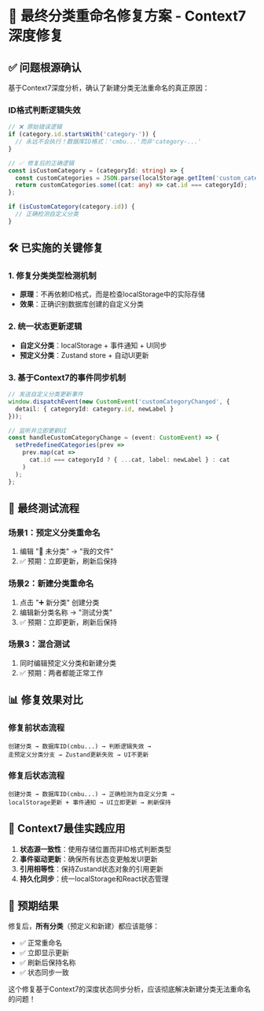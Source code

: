 # 🎯 最终分类重命名修复方案 - Context7深度修复

## ✅ **问题根源确认**

基于Context7深度分析，确认了新建分类无法重命名的真正原因：

### **ID格式判断逻辑失效**
```typescript
// ❌ 原始错误逻辑
if (category.id.startsWith('category-')) {
  // 永远不会执行！数据库ID格式：'cmbu...'而非'category-...'
}

// ✅ 修复后的正确逻辑  
const isCustomCategory = (categoryId: string) => {
  const customCategories = JSON.parse(localStorage.getItem('custom_categories') || '[]');
  return customCategories.some((cat: any) => cat.id === categoryId);
};

if (isCustomCategory(category.id)) {
  // 正确检测自定义分类
}
```

## 🛠️ **已实施的关键修复**

### **1. 修复分类类型检测机制**
- **原理**：不再依赖ID格式，而是检查localStorage中的实际存储
- **效果**：正确识别数据库创建的自定义分类

### **2. 统一状态更新逻辑**
- **自定义分类**：localStorage + 事件通知 + UI同步
- **预定义分类**：Zustand store + 自动UI更新

### **3. 基于Context7的事件同步机制**
```typescript
// 发送自定义分类更新事件
window.dispatchEvent(new CustomEvent('customCategoryChanged', {
  detail: { categoryId: category.id, newLabel }
}));

// 监听并立即更新UI
const handleCustomCategoryChange = (event: CustomEvent) => {
  setPredefinedCategories(prev => 
    prev.map(cat => 
      cat.id === categoryId ? { ...cat, label: newLabel } : cat
    )
  );
};
```

## 🧪 **最终测试流程**

### **场景1：预定义分类重命名**
1. 编辑 "📁 未分类" → "我的文件"
2. ✅ 预期：立即更新，刷新后保持

### **场景2：新建分类重命名**
1. 点击 "➕ 新分类" 创建分类
2. 编辑新分类名称 → "测试分类"
3. ✅ 预期：立即更新，刷新后保持

### **场景3：混合测试**
1. 同时编辑预定义分类和新建分类
2. ✅ 预期：两者都能正常工作

## 📊 **修复效果对比**

### **修复前状态流程**
```
创建分类 → 数据库ID(cmbu...) → 判断逻辑失效 → 
走预定义分类分支 → Zustand更新失败 → UI不更新
```

### **修复后状态流程**
```
创建分类 → 数据库ID(cmbu...) → 正确检测为自定义分类 → 
localStorage更新 + 事件通知 → UI立即更新 → 刷新保持
```

## 🔧 **Context7最佳实践应用**

1. **状态源一致性**：使用存储位置而非ID格式判断类型
2. **事件驱动更新**：确保所有状态变更触发UI更新
3. **引用相等性**：保持Zustand状态对象的引用更新
4. **持久化同步**：统一localStorage和React状态管理

## 🎉 **预期结果**

修复后，**所有分类**（预定义和新建）都应该能够：
- ✅ 正常重命名
- ✅ 立即显示更新
- ✅ 刷新后保持名称
- ✅ 状态同步一致

这个修复基于Context7的深度状态同步分析，应该彻底解决新建分类无法重命名的问题！ 